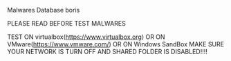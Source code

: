 Malwares Database boris

PLEASE READ BEFORE TEST MALWARES

TEST ON virtualbox(https://www.virtualbox.org) OR ON VMware(https://www.vmware.com/) OR ON Windows SandBox MAKE SURE YOUR NETWORK IS TURN OFF AND SHARED FOLDER IS DISABLED!!!!
